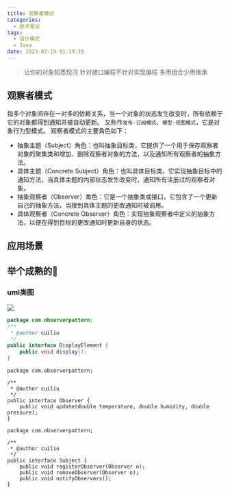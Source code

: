 ```yaml
---
title: 观察者模式
categories:
  - 技术笔记
tags:
  - 设计模式
  - Java
date: 2023-02-19 01:19:19
---
```

> 让你的对象知悉现况
> 针对接口编程不针对实现编程
> 多用组合少用继承

## 观察者模式

指多个对象间存在一对多的依赖关系，当一个对象的状态发生改变时，所有依赖于它的对象都得到通知并被自动更新。
又称作`发布-订阅模式`、`模型-视图模式`，它是对象行为型模式。
观察者模式的主要角色如下：
- 抽象主题（Subject）角色：也叫抽象目标类，它提供了一个用于保存观察者对象的聚集类和增加、删除观察者对象的方法，以及通知所有观察者的抽象方法。
- 具体主题（Concrete Subject）角色：也叫具体目标类，它实现抽象目标中的通知方法，当具体主题的内部状态发生改变时，通知所有注册过的观察者对象。
- 抽象观察者（Observer）角色：它是一个抽象类或接口，它包含了一个更新自己的抽象方法，当接到具体主题的更改通知时被调用。
- 具体观察者（Concrete Observer）角色：实现抽象观察者中定义的抽象方法，以便在得到目标的更改通知时更新自身的状态。

## 应用场景

## 举个成熟的🌰
### uml类图

![](http://www.plantuml.com/plantuml/png/jLDDJy904BttL-onHEql88O4l6ayzE31U1Yw0upPZsPc5aEG_ou8cs8KIZIUshutysRovdKa2gp9kuA28i-WGTD4NyMf82-HMr153jNZuTkiYokpZ6HDQYqebZQcgSFhBuz1iUcHgzFq5Hljr1Zd98gSvvJvPT1L-BZ4qto8IhDLXgNiNs92qZfOtJdq68vsiNlyKw5n8F9ZznE2Bf0deB1jlJ7t93hCuszDBfSjjNV5AFeM6JGnTk0YURAagmvf6KKIupzQamcFi9laCQYC5n3cQ3jIK1-E-9ENxhMeLb2AeIQV76ZSPsWjExJP71O12cMjJ67-_79UT9oOCUWu1aixMJcSqQp_udGEv5jtrUznk2pvHN4kySFtgkhBKt7s3ymA5pjJz8V_5w8Z33Pvzm40)

```java
package com.observerpattern;
/**
 * @author cuiliu
 */
public interface DisplayElement {
    public void display();
}
```

```commandline
package com.observerpattern;

/**
 * @author cuiliu
 */
public interface Observer {
    public void update(double temperature, double humidity, double pressure);
}
```

```commandline
package com.observerpattern;

/**
 * @author cuiliu
 */
public interface Subject {
    public void registerObserver(Observer o);
    public void removeObserver(Observer o);
    public void notifyObservers();
}
```


